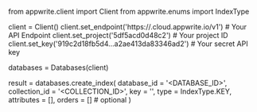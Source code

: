 from appwrite.client import Client
from appwrite.enums import IndexType

client = Client()
client.set_endpoint('https://<REGION>.cloud.appwrite.io/v1') # Your API Endpoint
client.set_project('5df5acd0d48c2') # Your project ID
client.set_key('919c2d18fb5d4...a2ae413da83346ad2') # Your secret API key

databases = Databases(client)

result = databases.create_index(
    database_id = '<DATABASE_ID>',
    collection_id = '<COLLECTION_ID>',
    key = '',
    type = IndexType.KEY,
    attributes = [],
    orders = [] # optional
)
